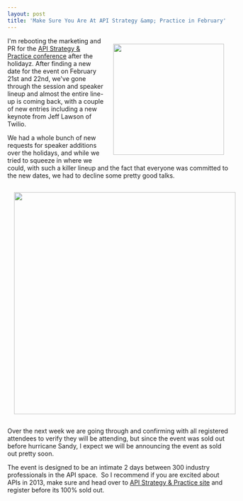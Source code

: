 ```yaml
---
layout: post
title: 'Make Sure You Are At API Strategy &amp; Practice in February'
---
```

<p><a href="http://www.apistrategyconference.com/" target="_blank"><img style="padding: 15px;" src="https://s3.amazonaws.com/kinlane-productions/events/api-strategy-practice-conference/api-strategy-conference-logo.png" alt="" width="250" align="right" /></a></p>
<p>I'm rebooting the marketing and PR for the <a href="http://www.apistrategyconference.com/" target="_blank">API Strategy &amp; Practice conference</a> after the holidayz. After finding a new date for the event on February 21st and 22nd, we've gone through the session and speaker lineup and almost the entire line-up is coming back, with a couple of new entries including a new keynote from&nbsp;Jeff Lawson of Twilio.</p>
<p>We had a whole bunch of new requests for speaker additions over the holidays, and while we tried to squeeze in where we could, with such a killer lineup and the fact that everyone was committed to the new dates, we had to decline some pretty good talks.</p>
<p><a href="http://www.apistrategyconference.com/" target="_blank"><img style="padding: 15px; display: block; margin-left: auto; margin-right: auto;" src="https://s3.amazonaws.com/kinlane-productions/events/api-strategy-practice-conference/api-strategy-home-1.png" alt="" width="500" /></a></p>
<p>Over the next week we are going through and confirming with all registered attendees to verify they will be attending, but since the event was sold out before hurricane Sandy, I expect we will be announcing the event as sold out pretty soon.</p>
<p>The event is designed to be an intimate 2 days between 300 industry professionals in the API space. &nbsp;So I recommend if you are excited about APIs in 2013, make sure and head over to <a href="http://www.apistrategyconference.com/" target="_blank">API Strategy &amp; Practice site</a> and register before its 100% sold out.</p>